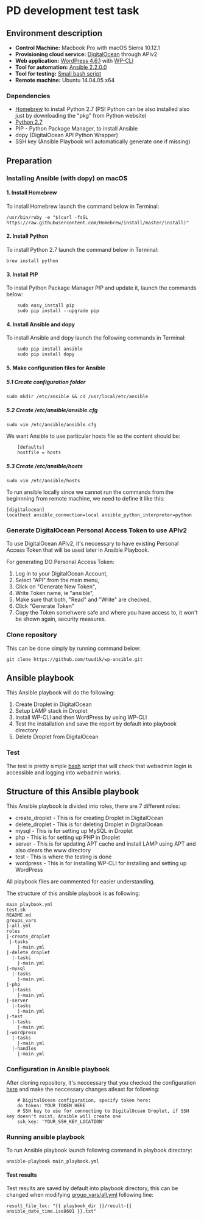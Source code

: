 # PD development test task
## Environment description ##
- **Control Machine:** Macbook Pro with macOS Sierra 10.12.1
- **Provisioning cloud service:** [DigitalOcean](https://www.digitalocean.com) through APIv2
- **Web application:** [WordPress 4.6.1](https://wordpress.org) with [WP-CLI](https://wp-cli.org)
- **Tool for automation:** [Ansible 2.2.0.0](http://docs.ansible.com/ansible/index.html)
- **Tool for testing:** [Small bash script](test.sh)
- **Remote machine:** Ubuntu 14.04.05 x64

### Dependencies ###
 - [Homebrew](http://brew.sh) to install Python 2.7 (PS! Python can be also installed also just by downloading the "pkg" from Python website)
 - [Python 2.7](https://www.python.org) 
 - PIP - Python Package Manager, to install Ansible
 - dopy (DigitalOcean API Python Wrapper)
 - SSH key (Ansible Playbook will automatically generate one if missing)

## Preparation ##
### Installing Ansible (with dopy) on macOS ###
#### 1. Install Homebrew ####
To install Homebrew launch the command below in Terminal:

    /usr/bin/ruby -e "$(curl -fsSL https://raw.githubusercontent.com/Homebrew/install/master/install)"
#### 2. Install Python ####
To install Python 2.7 launch the command below in Terminal:

    brew install python
#### 3. Install PIP ####
To instal Python Package Manager PIP and update it, launch the commands below:
```
    sudo easy_install pip
    sudo pip install --upgrade pip
```
#### 4. Install Ansible and dopy ####
To install Ansible and dopy launch the following commands in Terminal:
```
    sudo pip install ansible
    sudo pip install dopy
```
#### 5. Make configuration files for Ansible ####
##### 5.1 Create configuration folder #####
    sudo mkdir /etc/ansible && cd /usr/local/etc/ansible
##### 5.2 Create /etc/ansible/ansible.cfg #####
    sudo vim /etc/ansible/ansible.cfg
We want Ansible to use particular hosts file so the content should be:
```
    [defaults]
    hostfile = hosts
```
##### 5.3 Create /etc/ansible/hosts #####
    sudo vim /etc/ansible/hosts
To run ansible locally since we cannot run the commands from the beginnning from remote machine, we need to define it like this:
```
[digitalocean]
localhost ansible_connection=local ansible_python_interpreter=python
```
### Generate DigitalOcean Personal Access Token to use APIv2 ###
To use DigitalOcean APIv2, it's neccessary to have existing Personal Access Token that will be used later in Ansible Playbook.

For generating DO Personal Access Token:
1. Log in to your DigitalOcean Account,
2. Select "API" from the main menu,
3. Click on "Generate New Token",
4. Write Token name, ie "ansible",
5. Make sure that both, "Read" and "Write" are checked,
6. Click "Generate Token"
7. Copy the Token somehwere safe and where you have access to, it won't be shown again, security measures.
    
### Clone repository ###
This can be done simply by running command below:
```
git clone https://github.com/tuudik/wp-ansible.git
```

## Ansible playbook ##

This Ansible playbook will do the following:
1. Create Droplet in DigitalOcean
2. Setup LAMP stack in Droplet
3. Install WP-CLI and then WordPress by using WP-CLI
4. Test the installation and save the report by default into playbook directory
5. Delete Droplet from DigitalOcean

### Test ###
The test is pretty simple [bash](test.sh) script that will check that webadmin login is accessible and logging into webadmin works.

## Structure of this Ansible playbook ##
This Ansible playbook is divided into roles, there are 7 different roles:
- create_droplet - This is for creating Droplet in DigitalOcean
- delete_droplet - This is for deleting Droplet in DigitalOcean
- mysql - This is for setting up MySQL in Droplet
- php - This is for setting up PHP in Droplet
- server - This is for updating APT cache and install LAMP using APT and also clears the www directory
- test - This is where the testing is done
- wordpress - This is for installing WP-CLI for installing and setting up WordPress

All playbook files are commented for easier understanding.

The structure of this ansible playbook is as following:
```
main_playbook.yml
test.sh
README.md
groups_vars
|-all.yml
roles
|-create_droplet
 |-tasks
    |-main.yml
|-delete_droplet
  |-tasks
    |-main.yml
|-mysql
  |-tasks
    |-main.yml
|-php
  |-tasks
    |-main.yml
|-server
  |-tasks
    |-main.yml
|-test
  |-tasks
    |-main.yml
|-wordpress
  |-tasks
    |-main.yml
  |-handles
    |-main.yml
```

### Configuration in Ansible playbook ###
After cloning repository, it's neccessary that you checked the configuration [here](group_vars/all.yml) and make the neccessary changes atleast for following:
```
    # DigitalOcean configuration, specify token here:
    do_token: YOUR_TOKEN_HERE
    # SSH key to use for connecting to DigitalOcean Droplet, if SSH key doesn't exist, Ansible will create one
    ssh_key: 'YOUR_SSH_KEY_LOCATION'
```
### Running ansible playbook ###
To run Ansible playbook launch following command in playbook directory:
```
ansible-playbook main_playbook.yml
```
#### Test results ####
Test results are saved by default into playbook directory, this can be changed when modifying [group_vars/all.yml](group_vars/all.yml) following line:
```
result_file_loc: "{{ playbook_dir }}/result-{{ ansible_date_time.iso8601 }}.txt"
```
